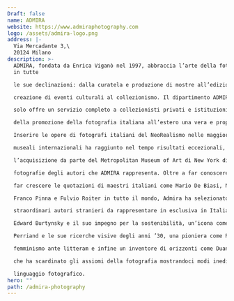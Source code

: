```yaml
---
Draft: false
name: ADMIRA
website: https://www.admiraphotography.com
logo: /assets/admira-logo.png
address: |-
  Via Mercadante 3,\
  20124 Milano
description: >-
  ADMIRA, fondata da Enrica Viganò nel 1997, abbraccia l’arte della fotografia
  in tutte

  le sue declinazioni: dalla curatela e produzione di mostre all’edizione di libri, dalla

  creazione di eventi culturali al collezionismo. Il dipartimento ADMIRA FineArt non

  solo offre un servizio completo a collezionisti privati e istituzioni pubbliche, ma fa

  della promozione della fotografia italiana all’estero una vera e propria mission.

  Inserire le opere di fotografi italiani del NeoRealismo nelle maggiori collezioni

  museali internazionali ha raggiunto nel tempo risultati eccezionali, come

  l’acquisizione da parte del Metropolitan Museum of Art di New York di ben 93

  fotografie degli autori che ADMIRA rappresenta. Oltre a far conoscere all’estero e a

  far crescere le quotazioni di maestri italiani come Mario De Biasi, Nino Migliori,

  Franco Pinna e Fulvio Roiter in tutto il mondo, Admira ha selezionato alcuni

  straordinari autori stranieri da rappresentare in esclusiva in Italia: una star come

  Edward Burtynsky e il suo impegno per la sostenibilità, un’icona come Charlotte

  Perriand e le sue ricerche visive degli anni ’30, una pioniera come Ruth Orkin e il suo

  femminismo ante litteram e infine un inventore di orizzonti come Duane Michals,

  che ha scardinato gli assiomi della fotografia mostrandoci modi inediti di utilizzare il

  linguaggio fotografico.
hero: ""
path: /admira-photography
---
```

